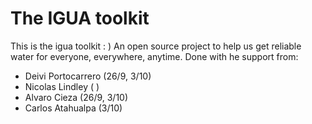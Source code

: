 # The IGUA toolkit
This is the igua toolkit : )
An open source project to help us get reliable water for everyone, everywhere, anytime.
Done with he support from:
* Deivi Portocarrero    (26/9, 3/10)
* Nicolas Lindley       ( )
* Alvaro Cieza          (26/9, 3/10)
* Carlos Atahualpa      (3/10)

